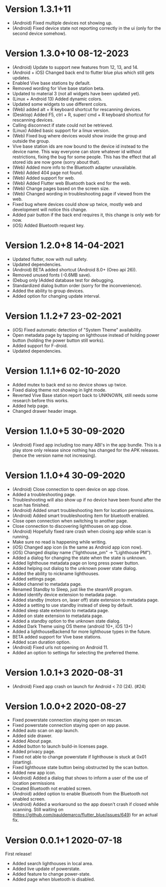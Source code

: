 # Version 1.3.1+11

- (Android) Fixed multiple devices not showing up.
- (Android) Fixed device state not reporting correctly in the ui (only for the second device somehow).

# Version 1.3.0+10 08-12-2023

- (Android) Update to support new features from 12, 13, and 14.
- (Android + iOS) Changed back end to flutter blue plus which still gets updates.
- Enabled Vive base stations by default.
- Removed wording for Vive base station beta.
- Updated to material 3 (not all widgets have been updated yet).
- (Linux + Android 13) Added dynamic colors.
- Updated some widgets to use different colors.
- (Web) added alt + R keyboard shortcut for rescanning devices.
- (Desktop) Added F5, ctrl + R, super/ cmd + R keyboard shortcut for rescanning devices.
- Calling disconnect if state could not be retrieved.
- (Linux) Added basic support for a linux version.
- (Web) Fixed bug where devices would show inside the group and outside the group.
- Vive base station ids are now bound to the device id instead to the device name.
  This way everyone can store whatever id without restrictions, fixing the bug for some people.
  This has the effect that all stored ids are now gone (sorry about that).
- (Web) Added more info to the Bluetooth adapter unavailable.
- (Web) Added 404 page not found.
- (Web) Added support for web.
- (Web) Added Flutter web Bluetooth back end for the web.
- (Web) Change pages based on the screen size.
- (Web) Changed wording in troubleshooting page if viewed from the web.
- Fixed bug where devices could show up twice, mostly web and development will notice this change.
- Added pair button if the back end requires it, this change is only web for now.
- (iOS) Added Bluetooth request key.

# Version 1.2.0+8 14-04-2021

- Updated flutter, now with null safety.
- Updated dependencies.
- (Android) BETA added shortcut (Android 8.0+ (Oreo api 26)).
- Removed unused fonts (-0.6MB save).
- (Debug only )Added database test for debugging.
- Standardized dialog button order (sorry for the inconvenience).
- Added the ability to group devices.
- Added option for changing update interval.

# Version 1.1.2+7 23-02-2021

- (iOS) Fixed automatic detection of "System Theme" availability.
- Open metadata page by tapping on lighthouse instead of holding power button (holding the power
  button still works).
- Added support for F-droid.
- Updated dependencies.

# Version 1.1.1+6 02-10-2020

- Added mutex to back end so no device shows up twice.
- Fixed dialog theme not showing in light mode.
- Reverted Vive Base station report back to UNKNOWN, still needs some research before this works.
- Added help page.
- Changed drawer header image.

# Version 1.1.0+5 30-09-2020

- (Android) Fixed app including too many ABI's in the app bundle. This is a play store only release
  since nothing has changed for the APK releases. (hence the version name not increasing).

# Version 1.1.0+4 30-09-2020

- (Android) Close connection to open device on app close.
- Added a troubleshooting page.
- Troubleshooting will also show up if no device have been found after the scan has finished.
- (Android) Added smart troubleshooting item for location permissions.
- (Android) Added smart troubleshooting item for bluetooth enabled.
- Close open connection when switching to another page.
- Close connection to discovering lighthouses on app close.
- (Android) Hopefully fixed rare crash when closing app while scan is running.
- Make sure no read is happening while writing.
- (iOS) Changed app icon (is the same as Android app icon now).
- (iOS) Changed display name ("lighthouse_pm" -> "Lighthouse PM").
- Added a dialog for changing the state when the state is unknown.
- Added lighthouse metadata page on long press power button.
- Added helping out dialog to the unknown power state dialog.
- Added the ability to nickname lighthouses.
- Added settings page.
- Added channel to metadata page.
- Renamed Standby to Sleep, just like the steamVR program.
- Added identify device extension to metadata page.
- Added standby (motors on, laser off) state extension to metadata page.
- Added a setting to use standby instead of sleep by default.
- Added sleep state extension to metadata page.
- Added on state extension to metadata page.
- Added a standby option to the unknown state dialog.
- Added Dark Theme using OS theme (android 10+, iOS 13+)
- Added a lighthouseBackend for more lighthouse types in the future.
- BETA added support for Vive base stations.
- Added scan duration option.
- (Android) Fixed urls not opening on Android 11.
- Added an option to settings for selecting the preferred theme.

# Version 1.0.1+3 2020-08-31

- (Android) Fixed app crash on launch for Android < 7.0 (24). (#24)

# Version 1.0.0+2 2020-08-27

- Fixed powerstate connection staying open on rescan.
- Fixed powerstate connection staying open on app pause.
- Added auto scan on app launch.
- Added side drawer.
- Added About page.
- Added button to launch build-in licenses page.
- Added privacy page.
- Fixed not able to change powerstate if lighthouse is stuck at 0x01 (starting).
- Fixed lighthouse state button being obstructed by the scan button.
- Added new app icon.
- (Android) Added a dialog that shows to inform a user of the use of location permissions
- Created Bluetooth not enabled screen.
- (Android) added option to enable Bluetooth from the Bluetooth not enabled screen.
- (Android) Added a workaround so the app doesn't crash if closed while scanning. Still waiting
  on (https://github.com/pauldemarco/flutter_blue/issues/649) for an actual fix.

# Version 0.0.1+1 2020-07-18

First release!

- Added search lighthouses in local area.
- Added live update of powerstate.
- Added feature to change power-state.
- Added page when bluetooth is disabled.
